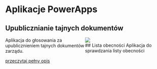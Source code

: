 # Aplikacje PowerApps

<h2 style="clear:both">Upublicznianie tajnych dokumentów</h2>
<div style="float:left;width:50%">Aplikacja do głosowania za upublicznieniem tajnych dokumentów zarządu.


<a href="Upublicznianie%20Tajnych%20Dokumentów/README.md">przeczytaj pełny opis</a>
</div>
<div style="float:right;width:50%"><img src="Upublicznianie%20Tajnych%20Dokumentów/Images/img1.png"></div>
## Lista obecności
Aplikacja do sprawdzania listy obecności
